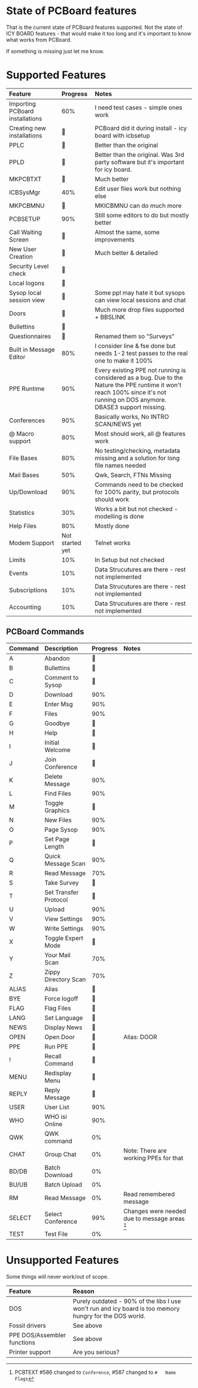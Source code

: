 # State of PCBoard features

That is the current state of PCBoard features supported.
Not the state of ICY BOARD features - that would make it too long and it's important to know what works
from PCBoard.

If something is missing just let me know.

# Supported Features

| Feature | Progress | Notes | 
| :--- | :--- | :--- | 
| Importing PCBoard installations | 60%  | I need test cases - simple ones work | 
| Creating new installations | 💯 |  PCBoard did it during install - icy board with icbsetup | 
| PPLC  | 💯 | Better than the original |
| PPLD  | 💯 | Better than the original. Was 3rd party software but it's important for icy board. |
| MKPCBTXT  | 💯 | Much better |
| ICBSysMgr  | 40% | Edit user files work but nothing else |
| MKPCBMNU  | 💯 | MKICBMNU can do much more |
| PCBSETUP  | 90% | Still some editors to do but mostly better  |
| Call Waiting Screen  | 💯 | Almost the same, some improvements |
| New User Creation  | 💯 | Much better & detailed |
| Security Level check  | 💯 | |
| Local logons  | 💯  | | 
| Sysop local session view  | 💯  | Some ppl may hate it but sysops can view local sessions and chat 
| Doors  | 💯 | Much more drop files supported + BBSLINK |
| Bullettins | 💯 | | 
| Questionnaires | 💯 | Renamed them so "Surveys" | 
| Built in Message Editor | 80% | I consider line & fse done but needs 1-2 test passes to the real one to make it 100% | 
| PPE Runtime  | 90% | Every existing PPE not running is considered as a bug. Due to the Nature the PPE runtime it won't reach 100% since it's not running on DOS anymore. DBASE3 support missing.| 
| Conferences  | 90% | Basically works, No INTRO SCAN/NEWS yet |
| @ Macro support | 80% | Most should work, all @ features work  | 
| File Bases  | 80% | No testing/checking, metadata missing and a solution for long file names needed |
| Mail Bases | 50% | Qwk, Search, FTNs Missing  |
| Up/Download  | 90%  | Commands need to be checked for 100% parity, but protocols should work |
| Statistics | 30%  | Works a bit but not checked - modelling is done | 
| Help Files | 80%  | Mostly done | 
| Modem Support | Not started yet | Telnet works |
| Limits | 10% | In Setup but not checked | 
| Events | 10% | Data Strucutures are there - rest not implemented | 
| Subscriptions | 10% | Data Strucutures are there - rest not implemented | 
| Accounting | 10% | Data Strucutures are there - rest not implemented | 

## PCBoard Commands

| Command | Description | Progress | Notes | 
| :--- | :--- | :--- | :--- | 
| A  | Abandon  | 💯 | 
| B  | Bullettins | 💯 | 
| C  | Comment to Sysop  | 💯 | 
| D  | Download | 90% | 
| E  | Enter Msg  | 90% | 
| F  | Files  | 90% | 
| G  | Goodbye | 💯 | 
| H  | Help  | 💯 | 
| I  | Initial Welcome  | 💯 | 
| J  | Join Conference  | 💯 | 
| K  | Delete Message | 90% | 
| L  | Find Files | 90% | 
| M  | Toggle Graphics  | 💯 | 
| N  | New Files | 90% | 
| O  | Page Sysop | 90% | 
| P  | Set Page Length | 💯 | 
| Q  | Quick Message Scan | 90% | 
| R  | Read Message | 70% | 
| S  | Take Survey  | 💯 | 
| T  | Set Transfer Protocol | 💯 | 
| U  | Upload  | 90% | 
| V  | View Settings  | 90% | 
| W  | Write Settings  | 90% | 
| X  | Toggle Expert Mode  | 💯 | 
| Y  | Your Mail Scan  | 70% | 
| Z  | Zippy Directory Scan  | 70% | 
| ALIAS  |  Alias | 💯 | 
| BYE  | Force logoff | 💯 | 
| FLAG  | Flag Files | 💯 | 
| LANG  | Set Language | 💯 | 
| NEWS  | Display News | 💯 | 
| OPEN  | Open Door | 💯 |  Alias: DOOR
| PPE  | Run PPE | 💯 | 
| !  | Recall Command | 💯 | 
| MENU  | Redisplay Menu | 💯 | 
| REPLY  | Reply Message | 💯 | 
| USER  | User List | 90% | 
| WHO  |WHO isi Online | 90% | 
| QWK  | QWK command | 0% | 
| CHAT  | Group Chat| 0% | Note: There are working PPEs for that
| BD/DB  | Batch Download | 0% | 
| BU/UB  | Batch Upload | 0% | 
| RM  | Read Message | 0% | Read remembered message
| SELECT | Select Conference | 99% | Changes were needed due to message areas [^1]
| TEST | Test File | 0% | 

[^1]: PCBTEXT #586 changed to `Conference`,
  #587 changed to `#   Name                                                   Flags`

# Unsupported Features

Some things will never work/out of scope.

| Feature | Reason | 
| :--- | :--- |
| DOS | Purely outdated - 90% of the libs I use won't run and icy board is too memory hungry for the DOS world. | 
| Fossil drivers | See above | 
| PPE DOS/Assembler functions | See above | 
| Printer support | Are you serious? | 

